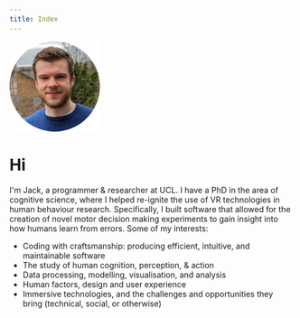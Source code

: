 ```yaml
---
title: Index
---
```


<img src="/static/me_circ.png"/>

# Hi

I'm Jack, a programmer & researcher at UCL. I have a PhD in the area of cognitive science, where I helped re-ignite the use of VR technologies in human behaviour research. Specifically, I built software that allowed for the creation of novel motor decision making experiments to gain insight into how humans learn from errors. Some of my interests:

* Coding with craftsmanship: producing efficient, intuitive, and maintainable software
* The study of human cognition, perception, & action
* Data processing, modelling, visualisation, and analysis
* Human factors, design and user experience
* Immersive technologies, and the challenges and opportunities they bring (technical, social, or otherwise)